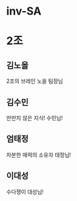 # inv-SA

# 2조

## 김노을
2조의 브레인 노을 팀장님

## 김수민
만만치 않은 지식! 수민님!

## 엄태정
차분한 매력의 소유자 태정님!

## 이대성
수다쟁이 대성님!
